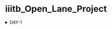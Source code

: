 # iiitb_Open_Lane_Project
<details>
    
<summary>DAY-1</summary>

# Introduction

**OpenLane** is an open-source digital ASIC (Application-Specific Integrated Circuit) flow that automates the entire process of designing and fabricating digital chips. It is developed by efabless and Google Cloud, and it aims to democratize chip design by making it more accessible to a wider community of designers, especially for those who may not have access to expensive commercial tools.OpenLane provides a complete end-to-end flow for designing and fabricating digital ASICs. This includes steps like synthesis, floorplanning, placement, routing, and more. It also incorporates various open-source tools and libraries to streamline the process.One of the significant advantages of OpenLane is that it can work with various Process Design Kits (PDKs), including the SkyWater 130nm PDK (process design kit).

**SkyWater 130 PDK:** The SkyWater 130nm PDK, often referred to as Sky130 PDK, is a Process Design Kit provided by SkyWater Technology Foundry. It contains all the essential components, models, and data necessary for designing integrated circuits using the SkyWater Technology's 130nm CMOS process.

A **Process Design Kit** is a collection of files (such as technology files, cell libraries, and models) provided by a semiconductor foundry to enable chip designers to create layouts and designs that are compatible with the foundry's manufacturing process. It serves as a bridge between the designer and the fabrication facilities.

![image](https://github.com/amith-bharadwaj/iiitb_Open_Lane_Project/assets/84613258/95020f0b-3abc-4cbc-b0c5-a3bdb2b5508a)

![image](https://github.com/amith-bharadwaj/iiitb_Open_Lane_Project/assets/84613258/1ee989eb-7f5a-4bef-8c73-7ff665737caf)

**Foundry IPs (Intellectual Properties)** refer to pre-designed and pre-verified functional blocks or modules that are provided by semiconductor foundries for integration into custom or semi-custom integrated circuits. These IPs serve as building blocks that designers can use to construct larger and more complex integrated circuits without having to design these components from scratch.

## Open Source Digital Asic Design

![image](https://github.com/amith-bharadwaj/iiitb_Open_Lane_Project/assets/84613258/58499c4e-3016-47ad-bcdf-632e2060ba5e)

**Open-source digital ASIC** (Application-Specific Integrated Circuit) design refers to the practice of creating custom integrated circuits using open-source tools, libraries, and methodologies. This approach aims to make the process of designing and fabricating ASICs more accessible and transparent to a wider community of designers.
Here are key aspects of open-source digital ASIC design:

**Tools and Flows:** Open-source tools like OpenROAD, Yosys, Magic, and Qflow are used to automate various stages of the ASIC design process, including synthesis, placement, routing, and verification. These tools are typically available for free and can be modified or extended by the community.

**Libraries and IP Blocks:** Open-source libraries provide a collection of pre-designed digital blocks, such as standard cells, memories, and interfaces. These can be used as building blocks for creating custom ASICs. Additionally, open-source IP cores (e.g., processors, communication controllers) are available for integration.

![image](https://github.com/amith-bharadwaj/iiitb_Open_Lane_Project/assets/84613258/4c410f2e-8cf6-481b-b98f-543a8d2f31d1)

The RTL to GDSII (Register-Transfer Level to Graphic Data System II) flow is the process of transforming a digital circuit design described in RTL (Register-Transfer Level) into a physical layout that can be manufactured as an integrated circuit. Here's a simplified explanation of the steps involved:

**RTL Design:** At the RTL level, the designer describes the behavior of the digital circuit using a hardware description language (HDL) like Verilog or VHDL.

**Synthesis:** RTL synthesis translates the behavioral RTL code into a gate-level netlist.Timing constraints are also defined at this stage.

**Floorplanning**: Floorplanning involves determining the placement of major blocks (like CPU, memory, I/O) on the chip.It considers factors like area, power, signal routing, and clock distribution.

**Placement**:Placement involves determining the precise location of each gate and flip-flop on the chip.
The goal is to minimize wire lengths and optimize for performance.

**Clock Tree Synthesis (CTS)**: CTS involves creating a well-distributed clock network to ensure synchronous operation of the circuit.
Clock signals need to reach all parts of the chip at roughly the same time.

**Routing**:This step involves creating the physical wires (metal tracks) that connect the gates and flip-flops.
Global routing defines the general path, while detailed routing refines the connections.

**Physical Verification:** This step involves checking the layout for rule violations, such as minimum spacing between wires, proper width of connections, etc.
DRC (Design Rule Checking) and LVS (Layout versus Schematic) checks are performed.
Extraction:

**Static Timing Analysis (STA):** STA verifies that the circuit meets timing requirements (setup, hold times, etc.).
It considers gate delays, interconnect delays, and clock skew.

**Final Verification:** Final checks are performed to ensure that the layout adheres to all design rules and constraints.

**GDSII Generation:** GDSII is a file format that describes the physical layout of the integrated circuit.
It includes information about layers, polygons, and other details needed for fabrication.

**Tape-Out:** The GDSII file is sent to a semiconductor foundry for manufacturing.

![image](https://github.com/amith-bharadwaj/iiitb_Open_Lane_Project/assets/84613258/6b4e55cb-23f8-4142-9440-c80b0b91876b)

## Lab Work

```
cd OpenLane
make mount
./flow.tcl -interactive

```
![image](https://github.com/amith-bharadwaj/iiitb_Open_Lane_Project/assets/84613258/4e41b51f-48fe-4a5e-8f53-5a7c6219d5e5)

```
package require openlane 0.9
prep -design picorv32a
```
### Synthesis
Type the command below to perform synthesis
```
run_synthesis
```
The report generated can be seen below.

![Screenshot from 2023-09-10 19-58-37](https://github.com/amith-bharadwaj/iiitb_Open_Lane_Project/assets/84613258/ef50e0f3-818a-4e7d-bbc5-32a7449bc222)

### Flop Ratio

The flop ratio can be calculated by dividing the number of D flip flops with the total number of cells.Here there are **1596** D Flip Flops and **10104**cells. Therefore the flop ratio is **0.15796**.

</details>
